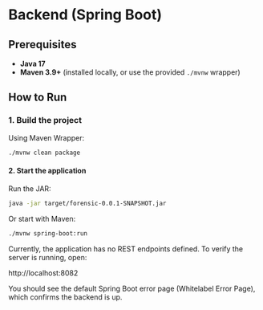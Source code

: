 # Backend (Spring Boot)

## Prerequisites
- **Java 17** 
- **Maven 3.9+** (installed locally, or use the provided `./mvnw` wrapper)

## How to Run

### 1. Build the project
Using Maven Wrapper:
```bash
./mvnw clean package
```

#### 2. Start the application

Run the JAR:
```bash
java -jar target/forensic-0.0.1-SNAPSHOT.jar
```

Or start with Maven:
```bash
./mvnw spring-boot:run
```

Currently, the application has no REST endpoints defined.
To verify the server is running, open:

http://localhost:8082


You should see the default Spring Boot error page (Whitelabel Error Page), which confirms the backend is up.